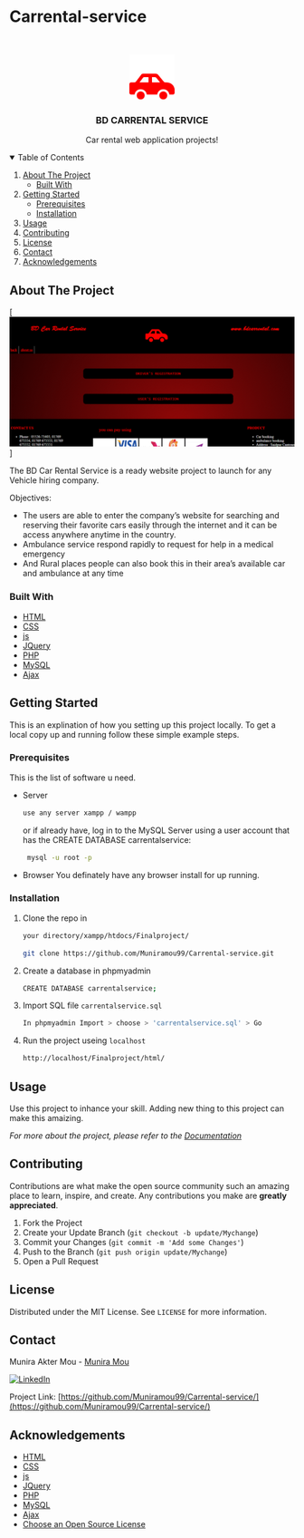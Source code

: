 # Carrental-service

<!--
*** Hi I'm Munira Akter Mou.
*** Thanks for checking out this Project. If you have a suggestion
*** that would make this better, please fork the repo and create a pull request
*** Thanks again! :D
-->



<br />
<p align="center">
  <a href="https://github.com/Muniramou99/Carrental-service/">
    <img src="./logo1.png" alt="Logo" width="80" height="80">
  </a>

  <h3 align="center"color="#FFD700">BD CARRENTAL SERVICE</h3>

  <p align="center"color="#FFD700">
    Car rental web application projects!
  </p>
</p>

<details open="open">
  <summary>Table of Contents</summary>
  <ol>
    <li>
      <a href="#about-the-project">About The Project</a>
      <ul>
        <li><a href="#built-with">Built With</a></li>
      </ul>
    </li>
    <li>
      <a href="#getting-started">Getting Started</a>
      <ul>
        <li><a href="#prerequisites">Prerequisites</a></li>
        <li><a href="#installation">Installation</a></li>
      </ul>
    </li>
    <li><a href="#usage">Usage</a></li>   
    <li><a href="#contributing">Contributing</a></li>
    <li><a href="#license">License</a></li>
    <li><a href="#contact">Contact</a></li>
    <li><a href="#acknowledgements">Acknowledgements</a></li>
  </ol>
</details>


## About The Project

[![website-screenshot]]

The BD Car Rental Service is a ready website project to launch for any Vehicle hiring company.

Objectives:

 * The users are able to enter the company’s website for searching and reserving their favorite cars easily through
   the internet and it can be access anywhere anytime in the country. 
 * Ambulance service respond rapidly to request for help in a medical emergency 
 * And Rural places people can also book this in their area’s  available car and ambulance at any time


### Built With


* [HTML](https://www.w3schools.com/html/)
* [CSS](https://www.w3schools.com/css/)
* [js](https://www.w3schools.com/js/)
* [JQuery](https://jquery.com)
* [PHP](https://www.w3schools.com/php/)
* [MySQL](https://mysqltutorial.org)
* [Ajax](https://www.w3schools.com/xml/ajax_intro.asp)



## Getting Started

This is an explination of how you setting up this project locally.
To get a local copy up and running follow these simple example steps.

### Prerequisites

This is the list of software u need.
* Server
  ```sh
  use any server xampp / wampp
  ```
  or if already have, log in to the MySQL Server using a user account that has the CREATE DATABASE carrentalservice:
  ```sh
   mysql -u root -p
   ```
* Browser
  You definately have any browser install for up running.

### Installation

1. Clone the repo in
   ```sh
   your directory/xampp/htdocs/Finalproject/
   ```
   ```sh
   git clone https://github.com/Muniramou99/Carrental-service.git
   ```
2. Create a database in phpmyadmin
   ```sh
   CREATE DATABASE carrentalservice;
   ```
3. Import SQL file `carrentalservice.sql`
   ```sh
   In phpmyadmin Import > choose > 'carrentalservice.sql' > Go
   ```
4. Run the project useing `localhost`
   ```sh
   http://localhost/Finalproject/html/
   ```


## Usage

Use this project to inhance your skill. Adding new thing to this project can make this amaizing.

_For more about the project, please refer to the [Documentation](projectreport.pdf)_


## Contributing

Contributions are what make the open source community such an amazing place to learn, inspire, and create. Any contributions you make are **greatly appreciated**.

1. Fork the Project
2. Create your Update Branch (`git checkout -b update/Mychange`)
3. Commit your Changes (`git commit -m 'Add some Changes'`)
4. Push to the Branch (`git push origin update/Mychange`)
5. Open a Pull Request


## License

Distributed under the MIT License. See `LICENSE` for more information.

## Contact

Munira Akter Mou - [Munira Mou](https://www.linkedin.com/in/munira-mou-89a75319b/) 

[![LinkedIn][linkedin-shield]][linkedin-url]

Project Link: [https://github.com/Muniramou99/Carrental-service/](https://github.com/Muniramou99/Carrental-service/)




## Acknowledgements
* [HTML](https://www.w3schools.com/html/)
* [CSS](https://www.w3schools.com/css/)
* [js](https://www.w3schools.com/js/)
* [JQuery](https://jquery.com)
* [PHP](https://www.w3schools.com/php/)
* [MySQL](https://mysqltutorial.org)
* [Ajax](https://www.w3schools.com/xml/ajax_intro.asp)
* [Choose an Open Source License](https://choosealicense.com)




[linkedin-shield]: https://img.shields.io/badge/-LinkedIn-black.svg?style=for-the-badge&logo=linkedin&colorB=555
[linkedin-url]: https://www.linkedin.com/in/munira-mou-89a75319b/
[website-screenshot]: indexpage.png
